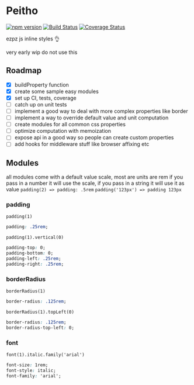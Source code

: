 # Peitho
[![npm version](https://badge.fury.io/js/peitho.svg)](https://badge.fury.io/js/peitho)
[![Build Status](https://travis-ci.org/lazopm/peitho.svg?branch=master)](https://travis-ci.org/lazopm/peitho)
[![Coverage Status](https://coveralls.io/repos/github/lazopm/peitho/badge.svg?branch=master)](https://coveralls.io/github/lazopm/peitho?branch=master)  

ezpz js inline styles :ok_hand:

very early wip do not use this

## Roadmap
- [x] buildProperty function
- [x] create some sample easy modules
- [x] set up CI, tests, coverage 
- [ ] catch up on unit tests 
- [ ] implement a good way to deal with more complex properties like border 
- [ ] implement a way to override default value and unit computation
- [ ] create modules for all common css properties
- [ ] optimize computation with memoization
- [ ] expose api in a good way so people can create custom properties
- [ ] add hooks for middleware stuff like browser affixing etc

## Modules
all modules come with a default value scale, most are  units are rem
if you pass in a number it will use the scale, if you pass in a string it will use it as value
`padding(2) => padding: .5rem`
`padding('123px') => padding 123px`

### padding
`padding(1)`
```css
padding: .25rem;
```

`padding(1).vertical(0)`
```css
padding-top: 0;
padding-bottom: 0;
padding-left: .25rem;
padding-right: .25rem;
```
### borderRadius
`borderRadius(1)`
```css
border-radius: .125rem;
```

`borderRadius(1).topLeft(0)`
```css
border-radius: .125rem;
border-radius-top-left: 0;
```

### font
`font(1).italic.family('arial')`
```css
font-size: 1rem;
font-style: italic;
font-family: 'arial';
```
